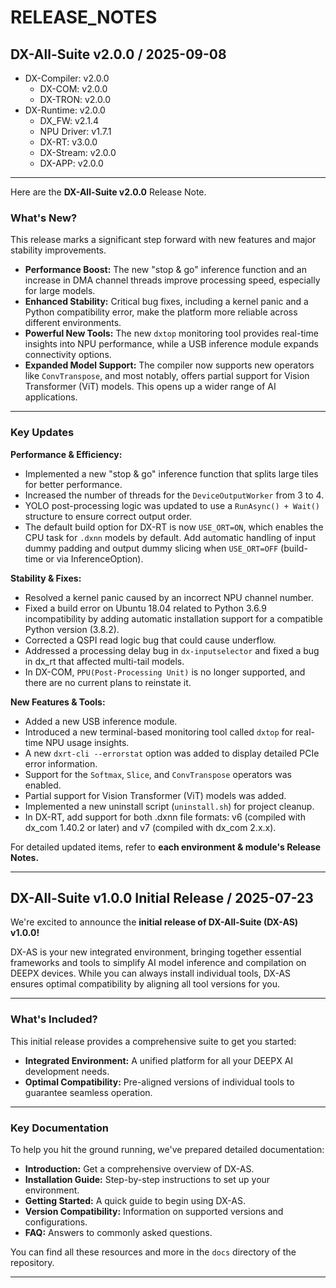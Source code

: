 # RELEASE_NOTES

## DX-All-Suite v2.0.0 / 2025-09-08

- DX-Compiler: v2.0.0
  - DX-COM: v2.0.0
  - DX-TRON: v2.0.0
- DX-Runtime: v2.0.0
  - DX_FW: v2.1.4
  - NPU Driver: v1.7.1
  - DX-RT: v3.0.0
  - DX-Stream: v2.0.0
  - DX-APP: v2.0.0

---

Here are the **DX-All-Suite v2.0.0** Release Note.

### What's New?

This release marks a significant step forward with new features and major stability improvements.

- **Performance Boost:** The new "stop & go" inference function and an increase in DMA channel threads improve processing speed, especially for large models.
- **Enhanced Stability:** Critical bug fixes, including a kernel panic and a Python compatibility error, make the platform more reliable across different environments.
- **Powerful New Tools:** The new `dxtop` monitoring tool provides real-time insights into NPU performance, while a USB inference module expands connectivity options.
- **Expanded Model Support:** The compiler now supports new operators like `ConvTranspose`, and most notably, offers partial support for Vision Transformer (ViT) models. This opens up a wider range of AI applications.

---

### Key Updates

**Performance & Efficiency:**

- Implemented a new "stop & go" inference function that splits large tiles for better performance.
- Increased the number of threads for the `DeviceOutputWorker` from 3 to 4.
- YOLO post-processing logic was updated to use a `RunAsync() + Wait()` structure to ensure correct output order.
- The default build option for DX-RT is now `USE_ORT=ON`, which enables the CPU task for `.dxnn` models by default. Add automatic handling of input dummy padding and output dummy slicing when `USE_ORT=OFF` (build-time or via InferenceOption).

**Stability & Fixes:**

- Resolved a kernel panic caused by an incorrect NPU channel number.
- Fixed a build error on Ubuntu 18.04 related to Python 3.6.9 incompatibility by adding automatic installation support for a compatible Python version (3.8.2).
- Corrected a QSPI read logic bug that could cause underflow.
- Addressed a processing delay bug in `dx-inputselector` and fixed a bug in dx_rt that affected multi-tail models.
- In DX-COM, `PPU(Post-Processing Unit)` is no longer supported, and there are no current plans to reinstate it.

**New Features & Tools:**

- Added a new USB inference module.
- Introduced a new terminal-based monitoring tool called `dxtop` for real-time NPU usage insights.
- A new `dxrt-cli --errorstat` option was added to display detailed PCIe error information.
- Support for the `Softmax`, `Slice`, and `ConvTranspose` operators was enabled.
- Partial support for Vision Transformer (ViT) models was added.
- Implemented a new uninstall script (`uninstall.sh`) for project cleanup.
- In DX-RT, add support for both .dxnn file formats: v6 (compiled with dx_com 1.40.2 or later) and v7 (compiled with dx_com 2.x.x).

For detailed updated items, refer to **each environment & module's Release Notes.**

---

## DX-All-Suite v1.0.0 Initial Release / 2025-07-23

We're excited to announce the **initial release of DX-All-Suite (DX-AS) v1.0.0!**

DX-AS is your new integrated environment, bringing together essential frameworks and tools to simplify AI model inference and compilation on DEEPX devices. While you can always install individual tools, DX-AS ensures optimal compatibility by aligning all tool versions for you.

---

### What's Included?

This initial release provides a comprehensive suite to get you started:

- **Integrated Environment:** A unified platform for all your DEEPX AI development needs.
- **Optimal Compatibility:** Pre-aligned versions of individual tools to guarantee seamless operation.

---

### Key Documentation

To help you hit the ground running, we've prepared detailed documentation:

- **Introduction:** Get a comprehensive overview of DX-AS.
- **Installation Guide:** Step-by-step instructions to set up your environment.
- **Getting Started:** A quick guide to begin using DX-AS.
- **Version Compatibility:** Information on supported versions and configurations.
- **FAQ:** Answers to commonly asked questions.

You can find all these resources and more in the `docs` directory of the repository.

---
